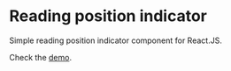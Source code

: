 # Reading position indicator

Simple reading position indicator component for React.JS. 

Check the [demo](https://maciekgrzybek.github.io/react-position-indicator).

